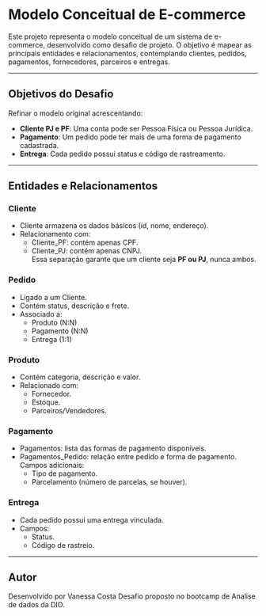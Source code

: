 # Modelo Conceitual de E-commerce


Este projeto representa o modelo conceitual de um sistema de e-commerce, desenvolvido como desafio de projeto. 
O objetivo é mapear as principais entidades e relacionamentos, contemplando clientes, pedidos, pagamentos, fornecedores, parceiros e entregas.


---


## Objetivos do Desafio


Refinar o modelo original acrescentando:


- **Cliente PJ e PF**: Uma conta pode ser Pessoa Física ou Pessoa Jurídica.
- **Pagamento**: Um pedido pode ter mais de uma forma de pagamento cadastrada.
- **Entrega**: Cada pedido possui status e código de rastreamento.


---


## Entidades e Relacionamentos


### Cliente

- Cliente armazena os dados básicos (id, nome, endereço). 
- Relacionamento com:
  - Cliente_PF: contém apenas CPF.  
  - Cliente_PJ: contém apenas CNPJ.  
Essa separação garante que um cliente seja **PF ou PJ**, nunca ambos.


### Pedido

- Ligado a um Cliente.
- Contém status, descrição e frete. 
- Associado a:
  - Produto (N:N)
  - Pagamento (N:N) 
  - Entrega (1:1)  


### Produto

- Contém categoria, descrição e valor.
- Relacionado com:
  - Fornecedor. 
  - Estoque.
  - Parceiros/Vendedores.  


### Pagamento

- Pagamentos: lista das formas de pagamento disponíveis. 
- Pagamentos_Pedido: relação entre pedido e forma de pagamento.  
Campos adicionais:  
   - Tipo de pagamento. 
   - Parcelamento (número de parcelas, se houver).  


### Entrega

- Cada pedido possui uma entrega vinculada. 
- Campos:
  - Status.
  - Código de rastreio.


---


## Autor

Desenvolvido por Vanessa Costa
Desafio proposto no bootcamp de Analise de dados da DIO.

